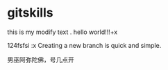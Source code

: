 # gitskills



this is my modify text .
hello world!!!+x


124fsfsi
:x
Creating a new branch is quick and simple.


男巫阿弥陀佛，号几点开
